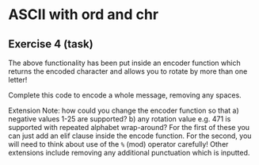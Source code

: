 # ASCII with ord and chr
## Exercise 4 (task)
  
The above functionality has been put inside an encoder function which returns the encoded character and allows you to rotate by more than one letter!
  
Complete this code to encode a whole message, removing any spaces.

Extension Note: how could you change the encoder function so that a) negative values 1-25 are supported? b) any rotation value e.g. 471 is supported with repeated alphabet wrap-around?
For the first of these you can just add an elif clause inside the encode function. For the second, you will need to think about use of the `%` (mod) operator carefully! Other extensions
include removing any additional punctuation which is inputted.